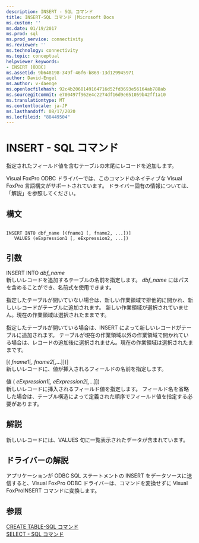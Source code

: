 ```yaml
---
description: INSERT - SQL コマンド
title: INSERT-SQL コマンド |Microsoft Docs
ms.custom: ''
ms.date: 01/19/2017
ms.prod: sql
ms.prod_service: connectivity
ms.reviewer: ''
ms.technology: connectivity
ms.topic: conceptual
helpviewer_keywords:
- INSERT [ODBC]
ms.assetid: 9b648198-349f-46f6-b869-13d129945971
author: David-Engel
ms.author: v-daenge
ms.openlocfilehash: 92c4b2068149164716d52fd3693e56164ab788ab
ms.sourcegitcommit: e700497f962e4c2274df16d9e651059b42ff1a10
ms.translationtype: MT
ms.contentlocale: ja-JP
ms.lasthandoff: 08/17/2020
ms.locfileid: "88449504"
---
```

# <a name="insert---sql-command"></a>INSERT - SQL コマンド
指定されたフィールド値を含むテーブルの末尾にレコードを追加します。  
  
 Visual FoxPro ODBC ドライバーでは、このコマンドのネイティブな Visual FoxPro 言語構文がサポートされています。 ドライバー固有の情報については、「解説」を参照してください。  
  
## <a name="syntax"></a>構文  
  
```  
  
INSERT INTO dbf_name [(fname1 [, fname2, ...])]  
   VALUES (eExpression1 [, eExpression2, ...])  
```  
  
## <a name="arguments"></a>引数  
 INSERT INTO *dbf_name*  
 新しいレコードを追加するテーブルの名前を指定します。 *dbf_name* にはパスを含めることができ、名前式を使用できます。  
  
 指定したテーブルが開いていない場合は、新しい作業領域で排他的に開かれ、新しいレコードがテーブルに追加されます。 新しい作業領域が選択されていません。現在の作業領域は選択されたままです。  
  
 指定したテーブルが開いている場合は、INSERT によって新しいレコードがテーブルに追加されます。 テーブルが現在の作業領域以外の作業領域で開かれている場合は、レコードの追加後に選択されません。現在の作業領域は選択されたままです。  
  
 [( *fname1*[, *fname2*[,...]])]  
 新しいレコードに、値が挿入されるフィールドの名前を指定します。  
  
 値 ( *eExpression1*[, *eExpression2*[,...]])  
 新しいレコードに挿入されるフィールド値を指定します。 フィールド名を省略した場合は、テーブル構造によって定義された順序でフィールド値を指定する必要があります。  
  
## <a name="remarks"></a>解説  
 新しいレコードには、VALUES 句に一覧表示されたデータが含まれています。  
  
## <a name="driver-remarks"></a>ドライバーの解説  
 アプリケーションが ODBC SQL ステートメントの INSERT をデータソースに送信すると、Visual FoxPro ODBC ドライバーは、コマンドを変換せずに Visual FoxProINSERT コマンドに変換します。  
  
## <a name="see-also"></a>参照  
 [CREATE TABLE-SQL コマンド](../../odbc/microsoft/create-table-sql-command.md)   
 [SELECT - SQL コマンド](../../odbc/microsoft/select-sql-command.md)
